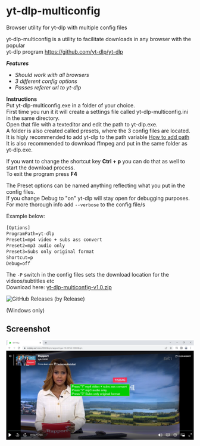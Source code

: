 # yt-dlp-multiconfig
Browser utility for yt-dlp with multiple config files

yt-dlp-multiconfig is a utility to facilitate downloads in any browser with the popular  
yt-dlp program https://github.com/yt-dlp/yt-dlp

_**Features**_
 - _Should work with all browsers_
 - _3 different config options_
  - _Passes referer url to yt-dlp_
  
  **Instructions**  
Put yt-dlp-multiconfig.exe in a folder of your choice.  
First time you run it it will create a settings file called yt-dlp-multiconfig.ini in the same directory.  
Open that file with a texteditor and edit the path to yt-dlp.exe.   
A folder is also created called presets, where the 3 config files are located.  
It is higly recommended to add yt-dlp to the path variable [How to add path](https://www.architectryan.com/2018/03/17/add-to-the-path-on-windows-10/)  
It is also recommended to download ffmpeg and put in the same folder as yt-dlp.exe.

 
If you want to change the shortcut key **Ctrl + p** you can do that as well to start the download process.  
To exit the program press **F4**

The Preset options can be named anything reflecting what you put in the config files.  
If you change Debug to "on" yt-dlp will stay open for debugging purposes.  
For more thorough info add `--verbose` to the config file/s  

Example below:
```
[Options]
ProgramPath=yt-dlp
Preset1=mp4 video + subs ass convert
Preset2=mp3 audio only
Preset3=Subs only original format
Shortcut=p
Debug=off
```
The `-P` switch in the config files sets the download location for the videos/subtitles etc  
Download here: [yt-dlp-multiconfig-v1.0.zip](https://github.com/dobbelina/yt-dlp-multiconfig/releases/download/v1.0-Windows/yt-dlp-multiconfig-v1.0.zip)

![GitHub Releases (by Release)](https://img.shields.io/github/downloads/dobbelina/yt-dlp-multiconfig/v1.0-Windows/total)

(Windows only)  


## Screenshot

<p align="center"><img src="yt-dlp-multiconfig.png" width="600" /></p>

